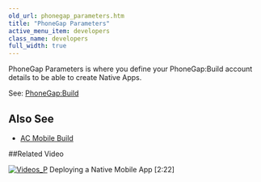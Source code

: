 ```yaml
---
old_url: phonegap_parameters.htm
title: "PhoneGap Parameters"
active_menu_item: developers
class_name: developers
full_width: true
---
```



PhoneGap Parameters is where you define your PhoneGap:Build account details to be able to create Native Apps.

See: [PhoneGap:Build](/developers/documentation/ac-mobile-build-phonegap/phonegapbuild/)

## Also See

 - [AC Mobile Build](/developers/documentation/ac-mobile-build-phonegap/ac-mobile-build/)

##Related Video

[![Videos\_P](/img/docs/videos_p.png)](http://www.youtube.com/v/M9hLcnKOj04?autoplay=1&hd=1&fs=1&showsearch=0&rel=0&) Deploying a Native Mobile App [2:22]

